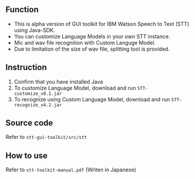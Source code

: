 ## Function
* This is alpha version of GUI toolkit for IBM Watson Speech to Text (STT) using Java-SDK.
* You can customize Language Models in your own STT instance.
* Mic and wav file recognition with Custom Languge Model.
* Due to limitation of the size of wav file, splitting tool is provided.

## Instruction
1. Confirm that you have installed Java
2. To customize Language Model, download and run `STT-customize_v8.1.jar`
3. To recognize using Custom Language Model, download and run `STT-recognize_v4.2.jar`  

## Source code  
Refer to `stt-gui-toolkit/src/stt`

## How to use
Refer to `stt-toolkit-manual.pdf` (Writen in Japanese)